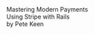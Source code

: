 <div class="title">Mastering Modern Payments</div>
<div class="subtitle">Using Stripe with Rails</div>
<div class="author">by Pete Keen</div>
